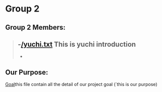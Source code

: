 # Group 2
## Group 2 Members:
>-[/yuchi.txt](/yuchi.txt) 
This is yuchi introduction
>-
>-

## Our Purpose:
[Goal](/ProjectGoal)this file contain all the detail of our project goal
(`this is our purpose)
